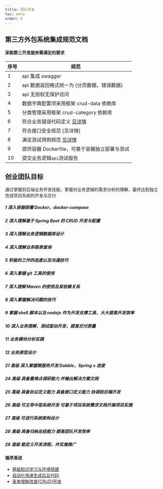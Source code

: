 ```yaml
---
title: 团队开发
toc: menu
order: 8
---
```


## 第三方外包系统集成规范文档

#### 采购第三开发服务需满足的要求

| 序号 | 规范                                                                                                 |
| ---- | ---------------------------------------------------------------------------------------------------- |
| 1    | api 集成 swagger                                                                                     |
| 2    | api 数据返回格式统一为 {分页数据，错误数据}                                                          |
| 3    | api 无授权无保护访问                                                                                 |
| 4    | 数据字典配置项采用框架 crud-data 依赖库                                                              |
| 5    | 分类管理采用框架 crud-category 依赖库                                                                |
| 6    | 符合业务错误代码定义 [见详情](https://github.com/kequandian/dev_docs/blob/master/Business%20Code.md) |
| 7    | 符合接口安全规范 [见详情]                                                                            |
| 8    | 满足测试用例规范 [见详情](./测试/#标准测试用例)                                                      |
| 9    | 提供容器 Dockerfile，可基于容器独立部署与测试                                                        |
| 10   | 提交业务逻辑`api`测试报告                                                                            |

## 创业团队目标

通过掌握前后端业务开发技能，掌握对业务逻辑的需求分析的理解，最终达到独立完成项目系统的开发与交付

##### 1 深入容器部署 Docker，docker-compose

##### 2 深入理解基于 Spring Boot 的 CRUD 开发与配置

##### 3 深入理解业务逻辑数据库设计

##### 4 深入理解业务联表查询

##### 5 积极的工作的态度以及沟通技巧

##### 6 深入掌握 git 工具的使用

##### 7 深入理解 Maven 的使用及其依赖关系

##### 8 深入掌握解决问题的技巧

##### 9 掌握 shell 脚本以及 nodejs 作为开发支撑工具，大大提高开发效率

##### 10 深入业务理解，测试驱动开发，提高交付质量

##### 11 业务模块分析实践

##### 12 业务原型设计

##### 21 高级 深入掌握微服务开发 Dobble，Spring v 进度

##### 24 高级 具备重难点调研能力 并输出解决方案文档

##### 25 高级 具备协议定义能力 具备接口定义能力 协调前后端开发

##### 26 高级 可主导中型系统开发 可基于项目系统需求文档开展项目实施

##### 27 高级 可进行系统架构设计

##### 28 高级 具备归纳总结能力 提高团队开发效率

##### 28 高级 能定义开发流程，并实施推广

#### 循序渐进

- [基础知识学习与环境搭建](https://github.com/kequandian/dev_docs/blob/master/New%20Hire%20Developer%20Training%20Process.md)
- [自动化快速生成后台代码](https://github.com/kequandian/crud-sandbox.smallsaas.cn/blob/master/get_started/%E5%A6%82%E4%BD%95%E7%94%9F%E6%88%90API%E4%BB%A3%E7%A0%81.md)
- [表单增删改查[CRUD]开发](./表单开发/#开发从表单业务开始)
